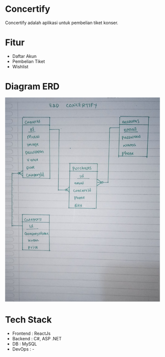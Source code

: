 # Concertify
Concertify adalah aplikasi untuk pembelian tiket konser. 

# Fitur
- Daftar Akun
- Pembelian Tiket
- Wishlist
  

# Diagram ERD
![Diagram ER](/frontend/public/Concertify.jpeg)

# Tech Stack
- Frontend : ReactJs
- Backend : C#, ASP .NET
- DB : MySQL 
- DevOps : -